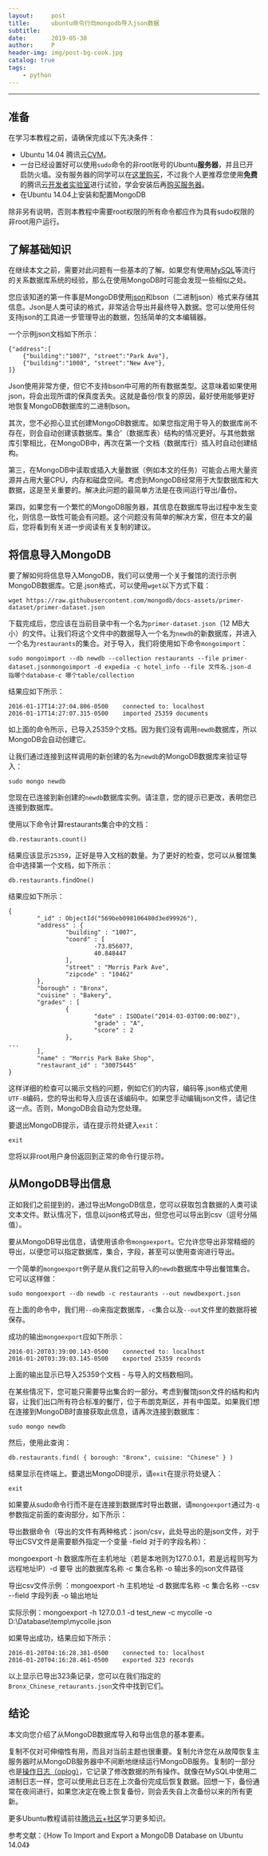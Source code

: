 ```yaml
---
layout:     post
title:      ubuntu命令行向mongodb导入json数据
subtitle:   
date:       2019-05-30
author:     P
header-img: img/post-bg-cook.jpg
catalog: true
tags:
    - python
---
```

** **

## **准备**

在学习本教程之前，请确保完成以下先决条件：

- Ubuntu 14.04 腾讯云[CVM](https://cloud.tencent.com/product/cvm?from=10680)。
- 一台已经设置好可以使用`sudo`命令的非root账号的Ubuntu**服务器**，并且已开启防火墙。没有服务器的同学可以在[这里购买](https://cloud.tencent.com/product/cvm?from=10680)，不过我个人更推荐您使用**免费**的腾讯云[开发者实验室](https://cloud.tencent.com/developer/labs?from=10680)进行试验，学会安装后再[购买服务器](https://cloud.tencent.com/product/cvm?from=10680)。
- 在Ubuntu 14.04上安装和配置MongoDB

除非另有说明，否则本教程中需要root权限的所有命令都应作为具有sudo权限的非root用户运行。

## **了解基础知识**

在继续本文之前，需要对此问题有一些基本的了解。如果您有使用[MySQL](https://cloud.tencent.com/product/cdb?from=10680)等流行的关系数据库系统的经验，那么在使用MongoDB时可能会发现一些相似之处。

您应该知道的第一件事是MongoDB使用[json](http://json.org/)和bson（二进制json）格式来存储其信息。Json是人类可读的格式，非常适合导出并最终导入数据。您可以使用任何支持json的工具进一步管理导出的数据，包括简单的文本编辑器。

一个示例json文档如下所示：

```
{"address":[
    {"building":"1007", "street":"Park Ave"},
    {"building":"1008", "street":"New Ave"},
]}
```

Json使用非常方便，但它不支持bson中可用的所有数据类型。这意味着如果使用json，将会出现所谓的保真度丢失。这就是备份/恢复的原因，最好使用能够更好地恢复MongoDB数据库的二进制bson。

其次，您不必担心显式创建MongoDB数据库。如果您指定用于导入的数据库尚不存在，则会自动创建该数据库。集合'（数据库表）结构的情况更好。与其他数据库引擎相比，在MongoDB中，再次在第一个文档（数据库行）插入时自动创建结构。

第三，在MongoDB中读取或插入大量数据（例如本文的任务）可能会占用大量资源并占用大量CPU，内存和磁盘空间。考虑到MongoDB经常用于大型数据库和大数据，这是至关重要的。解决此问题的最简单方法是在夜间运行导出/备份。

第四，如果您有一个繁忙的MongoDB服务器，其信息在数据库导出过程中发生变化，则信息一致性可能会有问题。这个问题没有简单的解决方案，但在本文的最后，您将看到有关进一步阅读有关复制的建议。

## **将信息导入MongoDB**

要了解如何将信息导入MongoDB，我们可以使用一个关于餐馆的流行示例MongoDB数据库。它是.json格式，可以使用`wget`以下方式下载：

```
wget https://raw.githubusercontent.com/mongodb/docs-assets/primer-dataset/primer-dataset.json
```

下载完成后，您应该在当前目录中有一个名为`primer-dataset.json`（12 MB大小）的文件。让我们将这个文件中的数据导入一个名为`newdb`的新数据库，并进入一个名为`restaurants`的集合。对于导入，我们将使用如下命令`mongoimport`：

```
sudo mongoimport --db newdb --collection restaurants --file primer-dataset.jsonmongoimport -d expedia -c hotel_info --file 文件名.json-d 指哪个database-c 哪个table/collection
```

结果应如下所示：

```
2016-01-17T14:27:04.806-0500    connected to: localhost
2016-01-17T14:27:07.315-0500    imported 25359 documents
```

如上面的命令所示，已导入25359个文档。因为我们没有调用`newdb`数据库，所以MongoDB会自动创建它。

让我们通过连接到这样调用的新创建的名为`newdb`的MongoDB数据库来验证导入：

```
sudo mongo newdb
```

您现在已连接到新创建的`newdb`数据库实例。请注意，您的提示已更改，表明您已连接到数据库。

使用以下命令计算restaurants集合中的文档：

```
db.restaurants.count()
```

结果应该显示`25359`，正好是导入文档的数量。为了更好的检查，您可以从餐馆集合中选择第一个文档，如下所示：

```
db.restaurants.findOne() 
```

结果应如下所示：

```
{
        "_id" : ObjectId("569beb098106480d3ed99926"),
        "address" : {
                "building" : "1007",
                "coord" : [
                        -73.856077,
                        40.848447
                ],
                "street" : "Morris Park Ave",
                "zipcode" : "10462"
        },
        "borough" : "Bronx",
        "cuisine" : "Bakery",
        "grades" : [
                {
                        "date" : ISODate("2014-03-03T00:00:00Z"),
                        "grade" : "A",
                        "score" : 2
                },
...
        ],
        "name" : "Morris Park Bake Shop",
        "restaurant_id" : "30075445"
}
```

这样详细的检查可以揭示文档的问题，例如它们的内容，编码等.json格式使用`UTF-8`编码，您的导出和导入应该在该编码中。如果您手动编辑json文件，请记住这一点。否则，MongoDB会自动为您处理。

要退出MongoDB提示，请在提示符处键入`exit`：

```
exit
```

您将以非root用户身份返回到正常的命令行提示符。

## **从MongoDB导出信息**

正如我们之前提到的，通过导出MongoDB信息，您可以获取包含数据的人类可读文本文件。默认情况下，信息以json格式导出，但您也可以导出到csv（逗号分隔值）。

要从MongoDB导出信息，请使用该命令`mongoexport`。它允许您导出非常精细的导出，以便您可以指定数据库，集合，字段，甚至可以使用查询进行导出。

一个简单的`mongoexport`例子是从我们之前导入的`newdb`数据库中导出餐馆集合。它可以这样做：

```
sudo mongoexport --db newdb -c restaurants --out newdbexport.json
```

在上面的命令中，我们用`--db`来指定数据库，`-c`集合以及`--out`文件里的数据将被保存。

成功的输出`mongoexport`应如下所示：

```
2016-01-20T03:39:00.143-0500    connected to: localhost
2016-01-20T03:39:03.145-0500    exported 25359 records
```

上面的输出显示已导入25359个文档 - 与导入的文档数相同。

在某些情况下，您可能只需要导出集合的一部分。考虑到餐馆json文件的结构和内容，让我们出口所有符合标准的餐厅，位于布朗克斯区，并有中国菜。如果我们想在连接到MongoDB时直接获取此信息，请再次连接到数据库：

```
sudo mongo newdb
```

然后，使用此查询：

```
db.restaurants.find( { borough: "Bronx", cuisine: "Chinese" } )
```

结果显示在终端上。要退出MongoDB提示，请`exit`在提示符处键入：

```
exit
```

如果要从sudo命令行而不是在连接到数据库时导出数据，请`mongoexport`通过为`-q`参数指定前面的查询部分，如下所示：

导出数据命令（导出的文件有两种格式：json/csv，此处导出的是json文件，对于导出CSV文件是需要额外指定一个变量 -field 对于的字段名称）：

mongoexport -h 数据库所在主机地址（若是本地则为127.0.0.1，若是远程则写为远程地址IP）-d 要导     出的数据库名称 -c 集合名称 -o 输出多的json文件路径

导出csv文件示例 ：mongoexport -h 主机地址 -d 数据库名称 -c 集合名称 --csv --field 字段列表 -o 输出地址

实际示例：mongoexport -h 127.0.0.1 -d test_new -c mycolle -o D:\Database\temp\mycolle.json

如果导出成功，结果应如下所示：

```
2016-01-20T04:16:28.381-0500    connected to: localhost
2016-01-20T04:16:28.461-0500    exported 323 records
```

以上显示已导出323条记录，您可以在我们指定的`Bronx_Chinese_retaurants.json`文件中找到它们。

## **结论**

本文向您介绍了从MongoDB数据库导入和导出信息的基本要素。

复制不仅对可伸缩性有用，而且对当前主题也很重要。复制允许您在从故障恢复主服务器时从MongoDB服务器中不间断地继续运行MongoDB服务。复制的一部分也是[操作日志（oplog）](https://docs.mongodb.org/manual/core/replica-set-oplog/)，它记录了修改数据的所有操作。就像在MySQL中使用二进制日志一样，您可以使用此日志在上次备份完成后恢复数据。回想一下，备份通常在夜间进行，如果您决定在晚上恢复备份，则会丢失自上次备份以来的所有更新。

更多Ubuntu教程请前往[腾讯云+社区](https://cloud.tencent.com/developer?from=10680)学习更多知识。

> 
参考文献：《How To Import and Export a MongoDB Database on Ubuntu 14.04》

